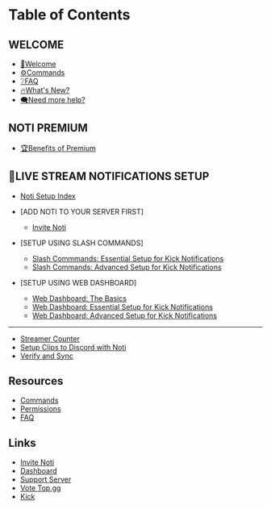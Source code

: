 # Table of Contents

## WELCOME

* [👋Welcome](README.md)
* [⚙️Commands](resources/commands.md)
* [❔FAQ](resources/faq.md)
* [🔥What's New?](whats-new.md)
* [🗨️Need more help?](https://discord.com/invite/xq6F6ZkUte)

## NOTI PREMIUM

* [🏆Benefits of Premium](setup/premium/premium-benefits.md)

## 🔔LIVE STREAM NOTIFICATIONS SETUP

* [Noti Setup Index](setup/setup/README.md)

* [ADD NOTI TO YOUR SERVER FIRST]
  * [Invite Noti](setup/invite-noti.md)

* [SETUP USING SLASH COMMANDS]
  * [Slash Commmands: Essential Setup for Kick Notifications](setup/setup/streamer.md)
  * [Slash Commands: Advanced Setup for Kick Notifications](setup/setup/streamer-setup-advanced-slash-commands.md)

* [SETUP USING WEB DASHBOARD]
  * [Web Dashboard: The Basics](setup/dashboard/dashboard.md)
  * [Web Dashboard: Essential Setup for Kick Notifications](setup/dashboard/dashboard-setup-for-kick.md)
  * [Web Dashboard: Advanced Setup for Kick Notifications](setup/dashboard/dashboard-advanced-setup-for-kick.md)
<!--  * [Setup Kick Notifications Using Noti's Dashboard Web Interface](setup/setup/streamer-setup-web-dashboard.md) -->

***

* [Streamer Counter](setup/setup/streamer-counter.md)
* [Setup Clips to Discord with Noti](setup-clips-to-discord-with-noti.md)
* [Verify and Sync](verify-and-sync.md)

## Resources

* [Commands](resources/commands.md)
* [Permissions](resources/permissions.md)
* [FAQ](resources/faq.md)

## Links

* [Invite Noti](https://discord.com/oauth2/authorize?scope=bot%20applications.commands\&client\_id=719310199944642753\&permissions=286085598272)
* [Dashboard](https://notibot.app/)
* [Support Server](https://discord.com/invite/xq6F6ZkUte)
* [Vote Top.gg](https://top.gg/bot/719310199944642753/vote)
* [Kick](https://kick.com/)
